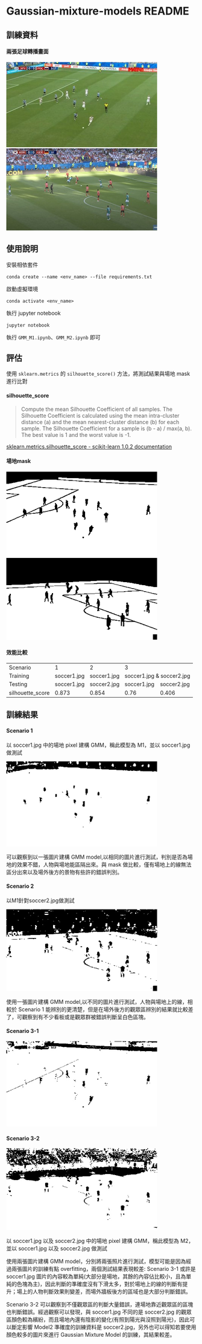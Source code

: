 # Gaussian-mixture-models README

## 訓練資料
#### 兩張足球轉播畫面

![](https://github.com/eggtower/Gaussian-mixture-models/blob/master/soccer1.jpg)
![](https://github.com/eggtower/Gaussian-mixture-models/blob/master/soccer2.jpg)

## 使用說明
安裝相依套件
```
conda create --name <env_name> --file requirements.txt
```
啟動虛擬環境
```
conda activate <env_name>
```
執行 jupyter notebook 
```
jupyter notebook 
```
執行 `GMM_M1.ipynb`、`GMM_M2.ipynb` 即可

## 評估
使用 `sklearn.metrics` 的 `silhouette_score()` 方法，將測試結果與場地 mask 進行比對

#### silhouette_score
> Compute the mean Silhouette Coefficient of all samples.
>The Silhouette Coefficient is calculated using the mean intra-cluster distance (a) and the mean nearest-cluster distance (b) for each sample. The Silhouette Coefficient for a sample is (b - a) / max(a, b).
> The best value is 1 and the worst value is -1.

[sklearn.metrics.silhouette_score - scikit-learn 1.0.2 documentation](https://scikit-learn.org/stable/modules/generated/sklearn.metrics.silhouette_score.html#sklearn.metrics.silhouette_score)

#### 場地mask
![](https://github.com/eggtower/Gaussian-mixture-models/blob/master/soccer1_mask.png)
![](https://github.com/eggtower/Gaussian-mixture-models/blob/master/soccer2_mask.png)

#### 效能比較
<table>
   <tr>
      <td>Scenario</td>
      <td>1</td>
      <td>2</td>
      <td colspan="2">3</td>
   </tr>
   <tr>
      <td>Training</td>
      <td>soccer1.jpg</td>
      <td>soccer1.jpg</td>
      <td colspan="2">soccer1.jpg & soccer2.jpg</td>
   </tr>
   <tr>
      <td>Testing</td>
      <td>soccer1.jpg</td>
      <td>soccer2.jpg</td>
      <td>soccer1.jpg</td>
      <td>soccer2.jpg</td>
   </tr>
   <tr>
      <td>silhouette_score</td>
      <td>0.873</td>
      <td>0.854</td>
      <td>0.76</td>
      <td>0.406</td>
   </tr>
</table>

## 訓練結果
#### Scenario 1
以 soccer1.jpg 中的場地 pixel 建構 GMM，稱此模型為 M1，並以 soccer1.jpg 做測試

![Segmentation1](https://raw.githubusercontent.com/eggtower/Gaussian-mixture-models/master/result/Segmentation1.jpg)

可以觀察到以一張圖片建構 GMM model,以相同的圖片進行測試，判別是否為場地的效果不錯，人物與場地能區隔出來。與 mask 做比較，僅有場地上的線無法區分出來以及場外後方的景物有些許的錯誤判別。
#### Scenario 2
以M1針對soccer2.jpg做測試

![Segmentation2](https://raw.githubusercontent.com/eggtower/Gaussian-mixture-models/master/result/Segmentation2.jpg)

使用一張圖片建構 GMM model,以不同的圖片進行測試，人物與場地上的線，相較於 Scenario 1 能辨別的更清楚，但是在場外後方的觀眾區辨別的結果就比較差了，可觀察到有不少看板或是觀眾群被錯誤判斷呈白色區塊。

#### Scenario 3-1
![Segmentation3-1](https://raw.githubusercontent.com/eggtower/Gaussian-mixture-models/master/result/Segmentation3-1.jpg)
#### Scenario 3-2
![Segmentation3-2](https://raw.githubusercontent.com/eggtower/Gaussian-mixture-models/master/result/Segmentation3-2.jpg)

以 soccer1.jpg 以及 soccer2.jpg 中的場地 pixel 建構 GMM，稱此模型為 M2，並以 soccer1.jpg 以及 soccer2.jpg 做測試 

使用兩張圖片建構 GMM model，分別將兩張照片進行測試，模型可能是因為經過兩張圖片的訓練有點 overfitting，兩個測試結果表現較差: 
Scenario 3-1 或許是 soccer1.jpg 圖片的內容較為單純(大部分是場地，其餘的內容佔比較小，且為單純的色塊為主)，因此判斷的準確度沒有下滑太多，對於場地上的線的判斷有提升；場上的人物判斷效果則變差，而場外牆板後方的區域也是大部分判斷錯誤。

Scenario 3-2 可以觀察到不僅觀眾區的判斷大量錯誤，連場地靠近觀眾區的區塊也判斷錯誤。經過觀察可以發現，與 soccer1.jpg 不同的是 soccer2.jpg 的觀眾區顏色較為繽紛，而且場地內還有陰影的變化(有照到陽光與沒照到陽光)，因此可以斷定影響 Model2 準確度的訓練資料是 soccer2.jpg，另外也可以得知若要使用顏色較多的圖片來進行 Gaussian Mixture Model 的訓練，其結果較差。
